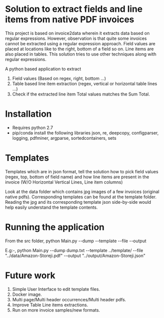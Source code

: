 Solution to extract fields and line items from native PDF invoices
===========================================================

This project is based on invoice2data wherein it extracts data based on regular expressions. However, observation is that quite some invoices cannot be extracted using a regular expression approach. Field values are placed at locations like to the right, bottom of a field so on. Line items are also placed in tables. This solution tries to use other techniques along with regular expressions.

A python based application to extract
1. Field values (Based on regex, right, bottom ...)
2. Table based line item extraction (regex, vertical or horizontal table lines ...)
3. Check if the extracted line item Total values matches the Sum Total.


Installation
============

- Requires python 2.7
- pip/conda install the following libraries
	json, re, deepcopy, configparser, logging, pdfminer, argparse, sortedcontainers, sets

Templates
=========

Templates which are in json format, tell the solution how to pick field values (regex, top, bottom of field name) and how line items
are present in the invoice (W/O Horizontal Vertical Lines, Line item columns)

Look at the data folder which contains jpg images of a few invoices (original native pdfs). Corresponding templates can be found at the template folder.
Reading the jpg and its corresponding template json side-by-side would help easily understand the template contents.


Running the application
=======================

From the src folder, 
python Main.py --dump <PDF text content dump to file> --template <Location of folder where templates are placed> --file <Location of PDF> --output <Location to output extracted contents as json>

E.g:-,
python Main.py --dump dump.txt --template ../template/ --file "../data/Amazon-Storeji.pdf" --output "../output/Amazon-Storeji.json"


Future work
=======================
1. Simple User Interface to edit template files.
2. Docker image.
3. Multi page/Multi header occurrences/Multi header pdfs.
4. Improve Table Line items extractions.
5. Run on more invoice samples/new formats.

